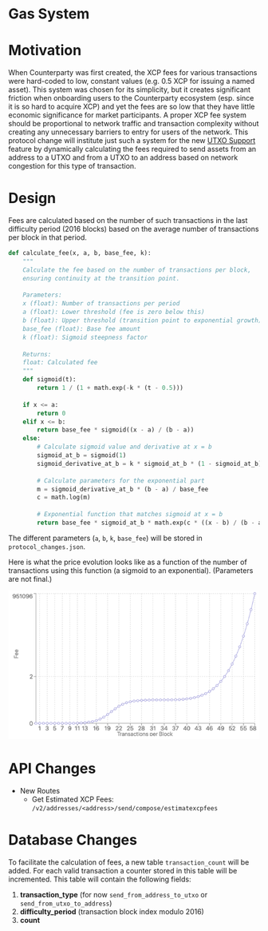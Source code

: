# Gas System

# Motivation

When Counterparty was first created, the XCP fees for various transactions were hard-coded to low, constant values (e.g. 0.5 XCP for issuing a named asset). This system was chosen for its simplicity, but it creates significant friction when onboarding users to the Counterparty ecosystem (esp. since it is so hard to acquire XCP) and yet the fees are so low that they have little economic significance for market participants. A proper XCP fee system should be proportional to network traffic and transaction complexity without creating any unnecessary barriers to entry for users of the network. This protocol change will institute just such a system for the new [UTXO Support](https://www.notion.so/UTXO-Support-7f70fdd934f94e6086716ed33d189e2f?pvs=21) feature by dynamically calculating the fees required to send assets from an address to a UTXO and from a UTXO to an address based on network congestion for this type of transaction.

# Design

Fees are calculated based on the number of such transactions in the last difficulty period (2016 blocks) based on the average number of transactions per block in that period.

```python
def calculate_fee(x, a, b, base_fee, k):
    """
    Calculate the fee based on the number of transactions per block,
    ensuring continuity at the transition point.
    
    Parameters:
    x (float): Number of transactions per period
    a (float): Lower threshold (fee is zero below this)
    b (float): Upper threshold (transition point to exponential growth)
    base_fee (float): Base fee amount
    k (float): Sigmoid steepness factor
    
    Returns:
    float: Calculated fee
    """
    def sigmoid(t):
        return 1 / (1 + math.exp(-k * (t - 0.5)))
    
    if x <= a:
        return 0
    elif x <= b:
        return base_fee * sigmoid((x - a) / (b - a))
    else:
        # Calculate sigmoid value and derivative at x = b
        sigmoid_at_b = sigmoid(1)
        sigmoid_derivative_at_b = k * sigmoid_at_b * (1 - sigmoid_at_b)
        
        # Calculate parameters for the exponential part
        m = sigmoid_derivative_at_b * (b - a) / base_fee
        c = math.log(m)
        
        # Exponential function that matches sigmoid at x = b
        return base_fee * sigmoid_at_b * math.exp(c * ((x - b) / (b - a)))
```

The different parameters (`a`, `b`, `k`, `base_fee`) will be stored in `protocol_changes.json`.

Here is what the price evolution looks like as a function of the number of transactions using this function (a sigmoid to an exponential). (Parameters are not final.)

![sigmoid.png](/img/sigmoid.png)

# API Changes

- New Routes
    - Get Estimated XCP Fees: `/v2/addresses/<address>/send/compose/estimatexcpfees`

# Database Changes

To facilitate the calculation of fees, a new table `transaction_count` will be added. For each valid transaction a counter stored in this table will be incremented. This table will contain the following fields:

1. **transaction_type** (for now `send_from_address_to_utxo` or `send_from_utxo_to_address`)
2. **difficulty_period** (transaction block index modulo 2016)
3. **count**